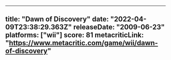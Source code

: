 
---
title: "Dawn of Discovery"
date: "2022-04-09T23:38:29.363Z"
releaseDate: "2009-06-23"
platforms: ["wii"]
score: 81
metacriticLink: "https://www.metacritic.com/game/wii/dawn-of-discovery"
---
